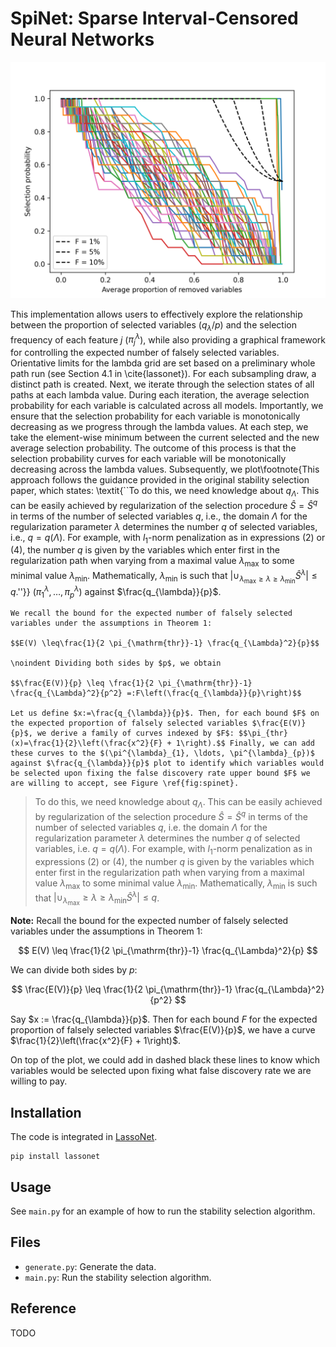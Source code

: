 # SpiNet: Sparse Interval-Censored Neural Networks

![Stability selection](output.png)

 This implementation allows users to effectively explore the relationship between the proportion of selected variables ($q_\lambda/p$) and the selection frequency of each feature $j$ ($\pi^\lambda_j$), while also providing a graphical framework for controlling the expected number of falsely selected variables.
	Orientative limits for the lambda grid are set based on a preliminary whole path run (see Section 4.1 in \cite{lassonet}). For each subsampling draw, a distinct path is created. Next, we iterate through the selection states of all paths at each lambda value. During each iteration, the average selection probability for each variable is calculated across all models. Importantly, we ensure that the selection probability for each variable is monotonically decreasing as we progress through the lambda values. At each step, we take the element-wise minimum between the current selected and the new average selection probability. The outcome of this process is that the selection probability curves for each variable will be monotonically decreasing across the lambda values. Subsequently, we plot\footnote{This approach follows the guidance provided in the original stability selection paper, which states: \textit{``To do this, we need knowledge about $q_{\Lambda}$. This can be easily achieved by regularization of the selection procedure $\hat{S}=\hat{S}^q$ in terms of the number of selected variables $q$, i.e., the domain $\Lambda$ for the regularization parameter $\lambda$ determines the number $q$ of selected variables, i.e., $q=q(\Lambda)$. For example, with $l_1$-norm penalization as in expressions (2) or (4), the number $q$ is given by the variables which enter first in the regularization path when varying from a maximal value $\lambda_{\max }$ to some minimal value $\lambda_{\min }$. Mathematically, $\lambda_{\min }$ is such that $\left|\cup_{\lambda_{\max }\geq \lambda \geq \lambda_{\min } }\hat{S}^\lambda\right| \leq q$.''}} $(\pi^{\lambda}_{1}, \ldots, \pi^{\lambda}_{p})$ against $\frac{q_{\lambda}}{p}$.
	
	
	We recall the bound for the expected number of falsely selected variables under the assumptions in Theorem 1:
	
	$$E(V) \leq\frac{1}{2 \pi_{\mathrm{thr}}-1} \frac{q_{\Lambda}^2}{p}$$
	
	\noindent Dividing both sides by $p$, we obtain
	
	$$\frac{E(V)}{p} \leq \frac{1}{2 \pi_{\mathrm{thr}}-1} \frac{q_{\Lambda}^2}{p^2} =:F\left(\frac{q_{\lambda}}{p}\right)$$
	
	Let us define $x:=\frac{q_{\lambda}}{p}$. Then, for each bound $F$ on the expected proportion of falsely selected variables $\frac{E(V)}{p}$, we derive a family of curves indexed by $F$: $$\pi_{thr}(x)=\frac{1}{2}\left(\frac{x^2}{F} + 1\right).$$ Finally, we can add these curves to the $(\pi^{\lambda}_{1}, \ldots, \pi^{\lambda}_{p})$ against $\frac{q_{\lambda}}{p}$ plot to identify which variables would be selected upon fixing the false discovery rate upper bound $F$ we are willing to accept, see Figure \ref{fig:spinet}. 
	
	

> To do this, we need knowledge about $q_{\Lambda}$. This can be easily achieved by regularization of the selection procedure $\hat{S}=\hat{S}^q$ in terms of the number of selected variables $q$, i.e. the domain $\Lambda$ for the regularization parameter $\lambda$ determines the number $q$ of selected variables, i.e. $q=q(\Lambda)$. For example, with $l_1$-norm penalization as in expressions (2) or (4), the number $q$ is given by the variables which enter first in the regularization path when varying from a maximal value $\lambda_{\max }$ to some minimal value $\lambda_{\min }$. Mathematically, $\lambda_{\min }$ is such that $\left|\cup_{\lambda_{\max }} \geq \lambda \geq \lambda_{\min } \hat{S}^\lambda\right| \leq q$.

**Note:** Recall the bound for the expected number of falsely selected variables under the assumptions in Theorem 1:

$$
E(V) \leq \frac{1}{2 \pi_{\mathrm{thr}}-1} \frac{q_{\Lambda}^2}{p}
$$

We can divide both sides by $p$:

$$
\frac{E(V)}{p} \leq \frac{1}{2 \pi_{\mathrm{thr}}-1} \frac{q_{\Lambda}^2}{p^2}
$$

Say $x := \frac{q_{\lambda}}{p}$. Then for each bound $F$ for the expected proportion of falsely selected variables $\frac{E(V)}{p}$, we have a curve $\frac{1}{2}\left(\frac{x^2}{F} + 1\right)$.

On top of the plot, we could add in dashed black these lines to know which variables would be selected upon fixing what false discovery rate we are willing to pay.


## Installation

The code is integrated in [LassoNet](https://github.com/lasso-net/lassonet).

```
pip install lassonet
```

## Usage

See `main.py` for an example of how to run the stability selection algorithm.

## Files

- `generate.py`: Generate the data.
- `main.py`: Run the stability selection algorithm.

## Reference

TODO
